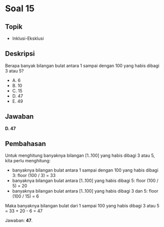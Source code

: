 # Soal 15

## Topik

* Inklusi-Eksklusi

## Deskripsi

Berapa banyak bilangan bulat antara 1 sampai dengan 100 yang habis dibagi 3 atau 5?

* A. 6
* B. 10
* C. 15
* D. 47
* E. 49

## Jawaban

**D. 47**

## Pembahasan

Untuk menghitung banyaknya bilangan [1..100] yang habis dibagi 3 atau 5, kita perlu menghitung:
- banyaknya bilangan bulat antara 1 sampai dengan 100 yang habis dibagi 3: floor (100 / 3) = 33
- banyaknya bilangan bulat antara [1..100] yang habis dibagi 5: floor (100 / 5) = 20
- banyaknya bilangan bulat antara [1..100] yang habis dibagi 3 dan 5: floor (100 / 15) = 6

Maka banyaknya bilangan bulat dari 1 sampai 100 yang habis dibagi 3 atau 5 = 33 + 20 - 6 = 47

Jawaban: **47**.